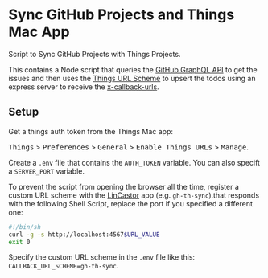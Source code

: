 # Sync GitHub Projects and Things Mac App

Script to Sync GitHub Projects with Things Projects.

This contains a Node script that queries the [GitHub GraphQL API](https://developer.github.com/v4/) to get the issues and then uses the [Things URL Scheme](https://support.culturedcode.com/customer/en/portal/articles/2803573) to upsert the todos using an express server to receive the [x-callback-urls](http://x-callback-url.com/examples/).

## Setup

Get a things auth token from the Things Mac app:

<kbd>Things</kbd> > <kbd>Preferences</kbd> > <kbd>General</kbd> > <kbd>Enable Things URLs</kbd> > <kbd>Manage</kbd>.

Create a `.env` file that contains the `AUTH_TOKEN` variable. You can also specift a `SERVER_PORT` variable.

To prevent the script from opening the browser all the time, register a custom URL scheme with the [LinCastor](https://onflapp.wordpress.com) app (e.g. `gh-th-sync`).that responds with the following Shell Script, replace the port if you specified a different one:

```sh
#!/bin/sh
curl -g -s http://localhost:4567$URL_VALUE
exit 0
```

Specify the custom URL scheme in the `.env` file like this: `CALLBACK_URL_SCHEME=gh-th-sync`.
